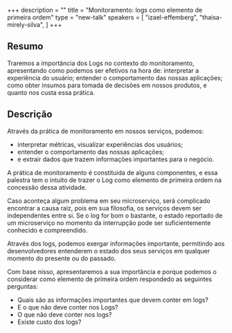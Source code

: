 +++
description = ""
title = "Monitoramento: logs como elemento de primeira ordem"
type = "new-talk"
speakers = [
        "izael-effemberg",
        "thaisa-mirely-silva",
]
+++
## Resumo
Traremos a importância dos Logs no contexto do monitoramento, apresentando como podemos ser efetivos na hora de: interpretar a experiência do usuário; entender o comportamento das nossas aplicações; como obter insumos para tomada de decisões em nossos produtos, e quanto nos custa essa prática.

## Descrição
Através da prática de monitoramento em nossos serviços, podemos:

- interpretar métricas, visualizar experiências dos usuários;
- entender o comportamento das nossas aplicações;
- e extrair dados que trazem informações importantes para o negócio.

A prática de monitoramento é constituida de alguns componentes, e essa palestra tem o intuito de trazer o Log como elemento de primeira ordem na concessão dessa atividade.

Caso aconteça algum problema em seu microserviço, será complicado encontrar a causa raiz, pois em sua filosofia, os serviços devem ser independentes entre si. Se o log for bom o bastante, o estado reportado de um microserviço no momento da interrupção pode ser suficientemente conhecido e compreendido.

Através dos logs, podemos exergar informações importante, permitindo aos desenvolvedores entenderem o estado dos seus serviços em qualquer momento do presente ou do passado.

Com base nisso, apresentaremos a sua importância e porque podemos o considerar como elemento de primeira ordem respondedo as seguintes perguntas:

- Quais são as informações importantes que devem conter em logs?
- E o que não deve conter nos Logs?
- O que não deve conter nos logs?
- Existe custo dos logs?